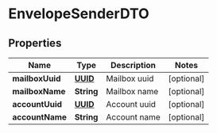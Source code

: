 # EnvelopeSenderDTO

## Properties
Name | Type | Description | Notes
------------ | ------------- | ------------- | -------------
**mailboxUuid** | [**UUID**](UUID.md) | Mailbox uuid |  [optional]
**mailboxName** | **String** | Mailbox name |  [optional]
**accountUuid** | [**UUID**](UUID.md) | Account uuid |  [optional]
**accountName** | **String** | Account name |  [optional]

